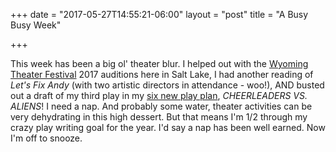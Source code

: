 +++
date = "2017-05-27T14:55:21-06:00"
layout = "post"
title = "A Busy Busy Week"

+++

This week has been a big ol' theater blur. I helped out with the [Wyoming Theater Festival](http://www.whitneyarts.org/about-us/wyoming-theater-festival/) 2017 auditions here in Salt Lake, I had another reading of *Let's Fix Andy* (with two artistic directors in attendance - woo!), AND busted out a draft of my third play in my [six new play plan](https://rachelbublitz.com/2017/01/03/six-play-plan-for-2017/), *CHEERLEADERS VS. ALIENS*! I need a nap. And probably some water, theater activities can be very dehydrating in this high dessert. But that means I'm 1/2 through my crazy play writing goal for the year. I'd say a nap has been well earned. Now I'm off to snooze. 